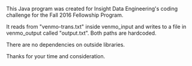 ﻿This Java program was created for Insight Data Engineering's
coding challenge for the Fall 2016 Fellowship Program.

It reads from "venmo-trans.txt" inside venmo_input and
writes to a file in venmo_output called "output.txt".
Both paths are hardcoded.

There are no dependencies on outside libraries.

Thanks for your time and consideration.